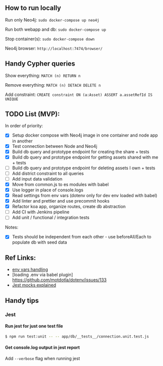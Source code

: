 ## How to run locally

Run only Neo4j:
`sudo docker-compose up neo4j`

Run both webapp and db:
`sudo docker-compose up`

Stop container(s):
`sudo docker-compose down`

Neo4j browser:
`http://localhost:7474/browser/`


## Handy Cypher queries

Show everything:
`MATCH (n) RETURN n`

Remove everything:
`MATCH (n) DETACH DELETE n`

Add constraint:
`CREATE constraint ON (a:Asset) ASSERT a.assetRefId IS UNIQUE`

## TODO List (MVP):

In order of priority:
- [x] Setup docker compose with Neo4j image in one container and node app in another
- [x] Test connection between Node and Neo4j
- [x] Build db query and prototype endpoint for creating the share + tests
- [x] Build db query and prototype endpoint for getting assets shared with me + tests
- [ ] Build db query and prototype endpoint for deleting assets I own + tests
- [ ] Add district constraint to all queries
- [ ] Add input data validation
- [x] Move from common.js to es modules with babel
- [x] Use logger in place of console.logs
- [x] Read settings from env vars (dotenv only for dev env loaded with babel)
- [x] Add linter and prettier and use precommit hooks
- [x] Refactor koa app, organize routes, create db abstraction
- [ ] Add CI with Jenkins pipeline
- [ ] Add unit / functional / integration tests

Notes:
- [x] Tests should be independent from each other - use beforeAll/Each to populate db with seed data

## Ref Links:
- [env vars handling](https://medium.com/the-node-js-collection/making-your-node-js-work-everywhere-with-environment-variables-2da8cdf6e786)
- [loading .env via babel plugin] https://github.com/motdotla/dotenv/issues/133
- [Jest mocks explained](https://medium.com/@rickhanlonii/understanding-jest-mocks-f0046c68e53c)

## Handy tips

### Jest 

#### Run jest for just one test file

```bash
$ npm run test:unit -- -- app/db/__tests__/connection.unit.test.js
```

#### Get console.log output in jest report

Add `--verbose` flag when running jest